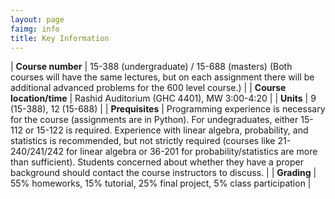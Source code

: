 ```yaml
---
layout: page
faimg: info
title: Key Information
---
```


| **Course number** | 15-388 (undergraduate) / 15-688 (masters) (Both courses will have the same lectures, but on each assignment there will be additional advanced problems for the 600 level course.) |
| **Course location/time** |  Rashid Auditorium (GHC 4401), MW 3:00-4:20 |
| **Units** | 9 (15-388), 12 (15-688) |
| **Prequisites** | Programming experience is necessary for the course (assignments are in Python). For undegraduates, either 15-112 or 15-122 is required. Experience with linear algebra, probability, and statistics is recommended, but not strictly required (courses like 21-240/241/242 for linear algebra or 36-201 for probability/statistics are more than sufficient). Students concerned about whether they have a proper background should contact the course instructors to discuss. |
| **Grading** | 55% homeworks, 15% tutorial, 25% final project, 5% class participation |